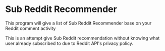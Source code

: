 # Sub Reddit Recommender

This program will give a list of Sub Reddit Recommender base on your Reddit comment activity 

This is an attempt give Sub Reddit recommendation without knowing what user already subscribed to due to Reddit API's privacy policy. 

